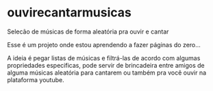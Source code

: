 # ouvirecantarmusicas
Selecão de músicas de forma aleatória pra ouvir e cantar

Esse é um projeto onde estou aprendendo a fazer páginas do zero...

A ideia é pegar listas de músicas e filtrá-las de acordo com algumas propriedades especificas, pode servir de brincadeira entre amigos de alguma músicas aleatória para cantarem ou também pra você ouvir na plataforma youtube.
